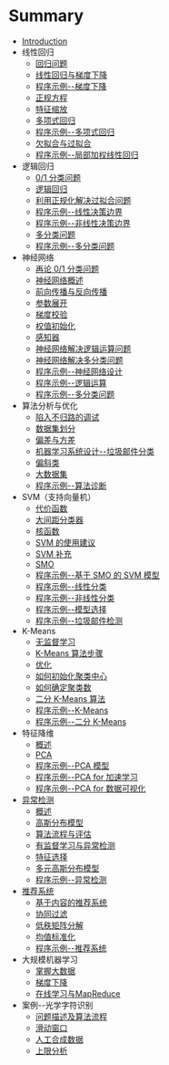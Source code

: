 # Summary

* [Introduction](README.md)
* 线性回归
  * [回归问题](线性回归/articles/回归问题.md)
  * [线性回归与梯度下降](线性回归/articles/线性回归与梯度下降.md)
  * [程序示例--梯度下降](线性回归/codes/梯度下降.md)
  * [正规方程](线性回归/articles/正规方程.md)
  * [特征缩放](线性回归/articles/特征缩放.md)
  * [多项式回归](线性回归/articles/多项式回归.md)
  * [程序示例--多项式回归](线性回归/codes/多项式回归.md)
  * [欠拟合与过拟合](线性回归/articles/欠拟合与过拟合.md)
  * [程序示例--局部加权线性回归](线性回归/codes/局部加权线性回归.md)
* 逻辑回归
  * [0/1 分类问题](逻辑回归/articles/01分类问题.md)
  * [逻辑回归](逻辑回归/articles/逻辑回归.md)
  * [利用正规化解决过拟合问题](逻辑回归/articles/利用正规化解决过拟合问题.md)
  * [程序示例--线性决策边界](逻辑回归/codes/线性决策边界.md)
  * [程序示例--非线性决策边界](逻辑回归/codes/非线性决策边界.md)
  * [多分类问题](逻辑回归/articles/多分类问题.md)
  * [程序示例--多分类问题](逻辑回归/codes/多分类问题.md)
* 神经网络
  * [再论 0/1 分类问题](神经网络/articles/再论01分类问题.md)
  * [神经网络概述](神经网络/articles/神经网络概述.md)
  * [前向传播与反向传播](神经网络/articles/前向传播与反向传播.md)
  * [参数展开](神经网络/articles/参数展开.md)
  * [梯度校验](神经网络/articles/梯度校验.md)
  * [权值初始化](神经网络/articles/随机初始化权值.md)
  * [感知器](神经网络/articles/感知器.md)
  * [神经网络解决逻辑运算问题](神经网络/articles/神经网络解决逻辑运算问题.md)
  * [神经网络解决多分类问题](神经网络/articles/神经网络解决多分类问题.md)
  * [程序示例--神经网络设计](神经网络/codes/神经网络设计.md)
  * [程序示例--逻辑运算](神经网络/codes/逻辑运算.md)
  * [程序示例--多分类问题](神经网络/codes/多分类问题.md)
* 算法分析与优化
  * [陷入不归路的调试](算法分析与优化/articles/陷入不归路的调试.md)
  * [数据集划分](算法分析与优化/articles/数据集划分.md)
  * [偏差与方差](算法分析与优化/articles/偏差与方差.md)
  * [机器学习系统设计--垃圾邮件分类](算法分析与优化/articles/垃圾邮件分类.md)
  * [偏斜类](算法分析与优化/articles/偏斜类.md)
  * [大数据集](算法分析与优化/articles/大数据集.md)
  * [程序示例--算法诊断](算法分析与优化/codes/算法诊断.md)
* SVM（支持向量机）
  * [代价函数](SVM/articles/代价函数.md)
  * [大间距分类器](SVM/articles/大间距分类器.md)
  * [核函数](SVM/articles/核函数.md)
  * [SVM 的使用建议](SVM/articles/SVM的使用建议.md)
  * [SVM 补充](SVM/articles/SVM补充.md)
  * [SMO](SVM/articles/SMO.md)
  * [程序示例--基于 SMO 的 SVM 模型](SVM/codes/SVM模型设计.md)
  * [程序示例--线性分类](SVM/codes/线性分类.md)
  * [程序示例--非线性分类](SVM/codes/非线性分类.md)
  * [程序示例--模型选择](SVM/codes/模型选择.md)
  * [程序示例--垃圾邮件检测](SVM/codes/垃圾邮件检测.md)
* K-Means
  * [无监督学习](KMeans/articles/无监督学习.md)
  * [K-Means 算法步骤](KMeans/articles/K-Means算法步骤.md)
  * [优化](KMeans/articles/优化.md)
  * [如何初始化聚类中心](KMeans/articles/如何初始化聚类中心.md)
  * [如何确定聚类数](KMeans/articles/如何确定聚类数.md)
  * [二分 K-Means 算法](KMeans/articles/二分KMeans算法.md)
  * [程序示例--K-Means](KMeans/codes/KMeans.md)
  * [程序示例--二分 K-Means](KMeans/codes/二分KMeans.md)
* 特征降维
  * [概述](特征降维/articles/概述.md)
  * [PCA](特征降维/articles/PCA.md)
  * [程序示例--PCA 模型](特征降维/codes/PCA模型.md)
  * [程序示例--PCA for 加速学习](特征降维/codes/PCAfor加速学习.md)
  * [程序示例--PCA for 数据可视化](特征降维/codes/PCAfor数据可视化.md)
* [异常检测](yi-chang-jian-ce.md)
  * [概述](异常检测/articles/概述.md)
  * [高斯分布模型](异常检测/articles/高斯分布.md)
  * [算法流程与评估](异常检测/articles/算法流程与评估.md)
  * [有监督学习与异常检测](异常检测/articles/有监督学习与异常检测.md)
  * [特征选择](异常检测/articles/特征选择.md)
  * [多元高斯分布模型](异常检测/articles/多元高斯分布.md)
  * [程序示例--异常检测](异常检测/codes/异常检测.md)
* [推荐系统](tui-jian-xi-tong.md)
  * [基于内容的推荐系统](推荐系统/articles/基于内容的推荐系统.md)
  * [协同过滤](推荐系统/articles/协同过滤.md)
  * [低秩矩阵分解](推荐系统/articles/低秩矩阵分解.md)
  * [均值标准化](推荐系统/articles/均值标准化.md)
  * [程序示例--推荐系统](推荐系统/codes/推荐系统.md)
* 大规模机器学习
  * [掌握大数据](大规模机器学习/articles/掌握大数据.md)
  * [梯度下降](大规模机器学习/articles/梯度下降.md)
  * [在线学习与MapReduce](大规模机器学习/articles/在线学习与MapReduce.md)
* 案例--光学字符识别
  * [问题描述及算法流程](光学字符识别/articles/问题描述及流程.md)
  * [滑动窗口](光学字符识别/articles/滑动窗口.md)
  * [人工合成数据](光学字符识别/articles/人工合成数据.md)
  * [上限分析](光学字符识别/articles/上限分析.md)

